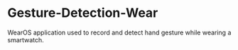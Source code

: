 # Gesture-Detection-Wear

WearOS application used to record and detect hand gesture while wearing a smartwatch.
